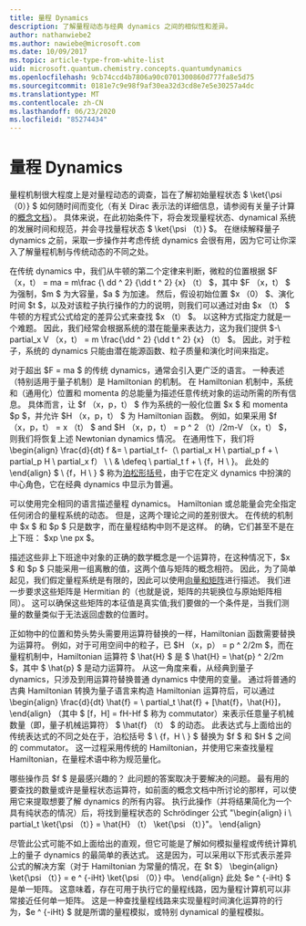 ```yaml
---
title: 量程 Dynamics
description: 了解量程动态与经典 dynamics 之间的相似性和差异。
author: nathanwiebe2
ms.author: nawiebe@microsoft.com
ms.date: 10/09/2017
ms.topic: article-type-from-white-list
uid: microsoft.quantum.chemistry.concepts.quantumdynamics
ms.openlocfilehash: 9cb74ccd4b7806a90c0701300860d777fa8e5d75
ms.sourcegitcommit: 0181e7c9e98f9af30ea32d3cd8e7e5e30257a4dc
ms.translationtype: MT
ms.contentlocale: zh-CN
ms.lasthandoff: 06/23/2020
ms.locfileid: "85274434"
---
```

# <a name="quantum-dynamics"></a>量程 Dynamics

量程机制很大程度上是对量程动态的调查，旨在了解初始量程状态 $ \ket{\psi （0）} $ 如何随时间而变化（有关 Dirac 表示法的详细信息，请参阅有关量子计算的[概念文档](xref:microsoft.quantum.concepts.dirac)）。
具体来说，在此初始条件下，将会发现量程状态、dynamical 系统的发展时间和规范，并会寻找量程状态 $ \ket{\psi （t）} $。
在继续解释量子 dynamics 之前，采取一步操作并考虑传统 dynamics 会很有用，因为它可让你深入了解量程机制与传统动态的不同之处。

在传统 dynamics 中，我们从牛顿的第二个定律来判断，微粒的位置根据 $F （x，t） = ma = m\frac {\ dd ^ 2} {\dd t ^ 2} {x} （t） $，其中 $F （x，t） $ 为强制，$m $ 为大容量，$a $ 为加速。
然后，假设初始位置 $x （0） $、演化时间 $t $，以及对该粒子执行操作的力的说明，则我们可以通过对由 $x （t） $ 牛顿的方程式公式给定的差异公式来查找 $x （t） $。
以这种方式指定力就是一个难题。
因此，我们经常会根据系统的潜在能量来表达力，这为我们提供 $-\ partial_x V （x，t） = m \frac{\dd ^ 2} {\dd t ^ 2} {x} （t） $。
因此，对于粒子，系统的 dynamics 只能由潜在能源函数、粒子质量和演化时间来指定。

对于超出 $F = ma $ 的传统 dynamics，通常会引入更广泛的语言。
一种表述（特别适用于量子机制）是 Hamiltonian 的机制。
在 Hamiltonian 机制中，系统和（通用化）位置和 momenta 的总能量为描述任意传统对象的运动所需的所有信息。
具体而言，让 $f （x，p，t） $ 作为系统的一般化位置 $x $ 和 momenta $p $，并允许 $H （x，p，t） $ 为 Hamiltonian 函数。
例如，如果采用 $f （x，p，t） = x （t） $ and $H （x，p，t） = p ^ 2 （t）/2m-V （x，t） $，则我们将恢复上述 Newtonian dynamics 情况。
在通用性下，我们将 \begin{align} \frac{d}{dt} f &= \ partial_t f-（\ partial_x H \ partial_p f + \ partial_p H \ partial_x f） \\ \\ & \defeq \ partial_t f + \\ {f，H \\ }。
此处的 \end{align} $ \\ {f，H \\ } $ 称为[泊松形括号](https://en.wikipedia.org/wiki/Poisson_bracket)，由于它在定义 dynamics 中扮演的中心角色，它在经典 dynamics 中显示为普遍。

可以使用完全相同的语言描述量程 dynamics。
Hamiltonian 或总能量会完全指定任何闭合的量程系统的动态。
但是，这两个理论之间的差别很大。
在传统的机制中 $x $ 和 $p $ 只是数字，而在量程结构中则不是这样。
的确，它们甚至不是在上下班： $xp \ne px $。

描述这些非上下班途中对象的正确的数学概念是一个运算符，在这种情况下，$x $ 和 $p $ 只能采用一组离散的值，这两个值与矩阵的概念相符。
因此，为了简单起见，我们假定量程系统是有限的，因此可以使用[向量和矩阵](xref:microsoft.quantum.concepts.vectors)进行描述。
我们进一步要求这些矩阵是 Hermitian 的（也就是说，矩阵的共轭换位与原始矩阵相同）。
这可以确保这些矩阵的本征值是真实值;我们要做的一个条件是，当我们测量的数量类似于无法返回虚数的位置时。

正如物中的位置和势头势头需要用运算符替换的一样，Hamiltonian 函数需要替换为运算符。
例如，对于可用空间中的粒子，已 $H （x，p） = p ^ 2/2m $，而在量程机制中，Hamiltonian 运算符 $ \hat{H} $ 是 $ \hat{H} = \hat{p} ^ 2/2m $，其中 $ \hat{p} $ 是动力运算符。
从这一角度来看，从经典到量子 dynamics，只涉及到用运算符替换普通 dynamics 中使用的变量。
通过将普通的古典 Hamiltonian 转换为量子语言来构造 Hamiltonian 运算符后，可以通过 \begin{align} \frac{d}{dt} \hat{f} = \ partial_t \hat{f} + [\hat{f}，\hat{H}]，\end{align} （其中 $ [f，H] = fH-Hf $ 称为 commutator）来表示任意量子机械数量（即，量子机械运算符） $ \hat{f} （t） $ 的动态。
此表达式与上面给出的传统表达式的不同之处在于，泊松括号 $ \\ {f，H \\ } $ 替换为 $f $ 和 $H $ 之间的 commutator。
这一过程采用传统的 Hamiltonian，并使用它来查找量程 Hamiltonian，在量程术语中称为规范量化。

哪些操作员 $f $ 是最感兴趣的？  此问题的答案取决于要解决的问题。
最有用的要查找的数量或许是量程状态运算符，如前面的概念文档中所讨论的那样，可以使用它来提取想要了解 dynamics 的所有内容。
执行此操作（并将结果简化为一个具有纯状态的情况）后，将找到量程状态的 Schrödinger 公式 "\begin{align} i \ partial_t \ket{\psi （t）} = \hat{H} （t） \ket{\psi （t）}"。
\end{align}

尽管此公式可能不如上面给出的直观，但它可能是了解如何模拟量程或传统计算机上的量子 dynamics 的最简单的表达式。
这是因为，可以采用以下形式表示差异公式的解决方案（对于 Hamiltonian 为常量的情况，在 $t $） \begin{align} \ket{\psi （t）} = e ^ {-iHt} \ket{\psi （0）} 中。
\end{align} 此处 $e ^ {-iHt} $ 是单一矩阵。
这意味着，存在可用于执行它的量程线路，因为量程计算机可以非常接近任何单一矩阵。
这是一种查找量程线路来实现量程时间演化运算符的行为，$e ^ {-iHt} $ 就是所谓的量程模拟，或特别 dynamical 的量程模拟。

